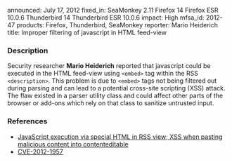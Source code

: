 announced: July 17, 2012
fixed_in: SeaMonkey 2.11
          Firefox 14
          Firefox ESR 10.0.6
          Thunderbird 14
          Thunderbird ESR 10.0.6
impact: High
mfsa_id: 2012-47
products: Firefox, Thunderbird, SeaMonkey
reporter: Mario Heiderich
title: Improper filtering of javascript in HTML feed-view

<h3>Description</h3>

<p>Security researcher <strong>Mario Heiderich</strong> reported that javascript
could be executed in the HTML feed-view using <code>&lt;embed&gt;</code> tag
within the RSS <code>&lt;description&gt;</code>. This problem is due to
<code>&lt;embed&gt;</code> tags not being filtered out during parsing and can
lead to a potential cross-site scripting (XSS) attack. The flaw existed in a
parser utility class and could affect other parts of the browser or add-ons
which rely on that class to sanitize untrusted input.
</p>


<h3>References</h3>

<ul>
  <li><a href="https://bugzilla.mozilla.org/show_bug.cgi?id=750096">
       JavaScript execution via special HTML in RSS view; XSS when pasting malicious content into contenteditable</a></li>
  <li><a href="http://cve.mitre.org/cgi-bin/cvename.cgi?name=CVE-2012-1957" class="ex-ref">CVE-2012-1957</a></li>
</ul>



